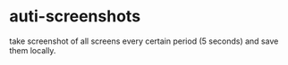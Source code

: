 # auti-screenshots
take screenshot of all screens every certain period (5 seconds) and save them locally.
